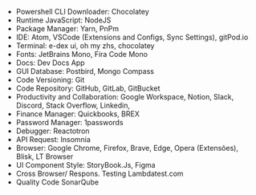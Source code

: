  - Powershell CLI Downloader:           Chocolatey
 - Runtime JavaScript:                  NodeJS 
 - Package Manager:                     Yarn, PnPm 
 - IDE:                                 Atom, VSCode (Extensions and Configs, Sync Settings), gitPod.io 
 - Terminal:                            e-dex ui, oh my zhs, chocolatey 
 - Fonts:                               JetBrains Mono, Fira Code Mono 
 - Docs:                                Dev Docs App 
 - GUI Database:                        Postbird, Mongo Compass
 - Code Versioning:                     Git
 - Code Repository:                     GitHub, GitLab, GitBucket 
 - Productivity and Collaboration:      Google Workspace, Notion, Slack, Discord, Stack Overflow, Linkedin, 
 - Finance Manager:                     Quickbooks, BREX 
 - Password Manager:                    1passwords
 - Debugger:                            Reactotron
 - API Request:                         Insomnia
 - Browser:                             Google Chrome, Firefox, Brave, Edge, Opera (Extensões), Blisk, LT Browser
 - UI Component Style:                  StoryBook.Js, Figma
 - Cross Browser/ Respons. Testing      Lambdatest.com
 - Quality Code                         SonarQube